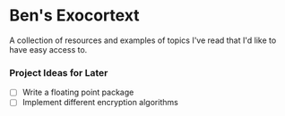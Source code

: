 # Ben's Exocortext

A collection of resources and examples of topics I've read that I'd like to have easy access to.

### Project Ideas for Later
- [ ] Write a floating point package
- [ ] Implement different encryption algorithms
